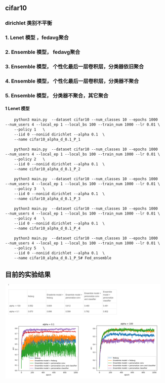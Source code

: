 ## cifar10


###     dirichlet 类别不平衡
### 1.  Lenet 模型 ，fedavg聚合
### 2.  Ensemble 模型， fedavg聚合
### 3.  Ensemble 模型， 个性化最后一层卷积层，分类器依旧聚合
### 4.  Ensemble 模型， 个性化最后一层卷积层，分类器不聚合
### 5.  Ensemble 模型， 分类器不聚合，其它聚合
####     1 Lenet 模型
        python3 main.py  --dataset cifar10 --num_classes 10 --epochs 1000 --num_users 4 --local_ep 1 --local_bs 100 --train_num 1000 --lr 0.01 \
        --policy 1   \
        --iid 0 --noniid dirichlet --alpha 0.1  \
        --name cifar10_alpha_d_0.1_P_1

        python3 main.py  --dataset cifar10 --num_classes 10 --epochs 1000 --num_users 4 --local_ep 1 --local_bs 100 --train_num 1000 --lr 0.01 \
        --policy 2   \
        --iid 0 --noniid dirichlet --alpha 0.1  \
        --name cifar10_alpha_d_0.1_P_2

        python3 main.py  --dataset cifar10 --num_classes 10 --epochs 1000 --num_users 4 --local_ep 1 --local_bs 100 --train_num 1000 --lr 0.01 \
        --policy 3   \
        --iid 0 --noniid dirichlet --alpha 0.1  \
        --name cifar10_alpha_d_0.1_P_3

        python3 main.py  --dataset cifar10 --num_classes 10 --epochs 1000 --num_users 4 --local_ep 1 --local_bs 100 --train_num 1000 --lr 0.01 \
        --policy 4   \
        --iid 0 --noniid dirichlet --alpha 0.1  \
        --name cifar10_alpha_d_0.1_P_4

        python3 main.py  --dataset cifar10 --num_classes 10 --epochs 1000 --num_users 4 --local_ep 1 --local_bs 100 --train_num 1000 --lr 0.01 \
        --policy 5   \
        --iid 0 --noniid dirichlet --alpha 0.1  \
        --name cifar10_alpha_d_0.1_P_5# Fed_ensemble
## 目前的实验结果
![img_1.png](img_1.png)